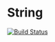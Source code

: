 # String
[![Build Status](https://travis-ci.org/leprik0n/str.svg?branch=string)](https://travis-ci.org/leprik0n/str)
